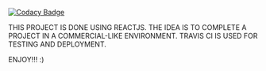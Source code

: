 
[![Codacy Badge](https://api.codacy.com/project/badge/Grade/a474b1df8fe94b79823457b09b4336c9)](https://www.codacy.com/app/RAbeyratne/tic_tac_toe?utm_source=github.com&utm_medium=referral&utm_content=RAbeyratne/tic_tac_toe&utm_campaign=badger)

THIS PROJECT IS DONE USING REACTJS. THE IDEA IS 
TO COMPLETE A PROJECT IN A COMMERCIAL-LIKE ENVIRONMENT.
TRAVIS CI IS USED FOR TESTING AND DEPLOYMENT.

ENJOY!!! :)